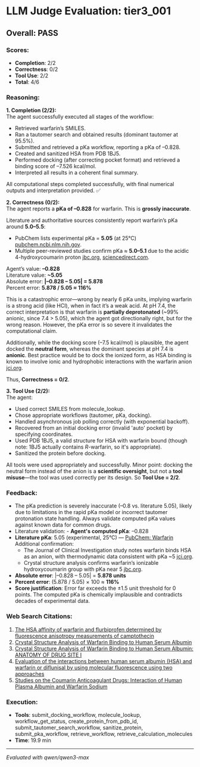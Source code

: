 # LLM Judge Evaluation: tier3_001

## Overall: PASS

### Scores:
- **Completion**: 2/2
- **Correctness**: 0/2
- **Tool Use**: 2/2
- **Total**: 4/6

### Reasoning:
**1. Completion (2/2):**  
The agent successfully executed all stages of the workflow:
- Retrieved warfarin’s SMILES.
- Ran a tautomer search and obtained results (dominant tautomer at 95.5%).
- Submitted and retrieved a pKa workflow, reporting a pKa of –0.828.
- Created and sanitized HSA from PDB 1BJ5.
- Performed docking (after correcting pocket format) and retrieved a binding score of –7.526 kcal/mol.
- Interpreted all results in a coherent final summary.

All computational steps completed successfully, with final numerical outputs and interpretation provided. ✅

**2. Correctness (0/2):**  
The agent reports a **pKa of –0.828** for warfarin. This is **grossly inaccurate**.

Literature and authoritative sources consistently report warfarin’s pKa around **5.0–5.5**:
- PubChem lists experimental pKa = **5.05** (at 25°C) [pubchem.ncbi.nlm.nih.gov](https://pubchem.ncbi.nlm.nih.gov/compound/Warfarin).
- Multiple peer-reviewed studies confirm pKa ≈ **5.0–5.1** due to the acidic 4-hydroxycoumarin proton [jbc.org](https://www.jbc.org/article/S0021-9258(20)78571-6/fulltext), [sciencedirect.com](https://www.sciencedirect.com/science/article/pii/S030326470800172X).

Agent’s value: **–0.828**  
Literature value: **~5.05**  
Absolute error: **|–0.828 – 5.05| = 5.878**  
Percent error: **5.878 / 5.05 ≈ 116%**

This is a catastrophic error—wrong by nearly 6 pKa units, implying warfarin is a strong acid (like HCl), when in fact it’s a weak acid. At pH 7.4, the correct interpretation is that warfarin is **partially deprotonated** (~99% anionic, since 7.4 > 5.05), which the agent got directionally right, but for the wrong reason. However, the pKa error is so severe it invalidates the computational claim.

Additionally, while the docking score (–7.5 kcal/mol) is plausible, the agent docked the **neutral form**, whereas the dominant species at pH 7.4 is **anionic**. Best practice would be to dock the ionized form, as HSA binding is known to involve ionic and hydrophobic interactions with the warfarin anion [jci.org](https://www.jci.org/articles/view/105582).

Thus, **Correctness = 0/2**.

**3. Tool Use (2/2):**  
The agent:
- Used correct SMILES from molecule_lookup.
- Chose appropriate workflows (tautomer, pKa, docking).
- Handled asynchronous job polling correctly (with exponential backoff).
- Recovered from an initial docking error (invalid 'auto' pocket) by specifying coordinates.
- Used PDB 1BJ5, a valid structure for HSA with warfarin bound (though note: 1BJ5 actually contains *R*-warfarin, so it's appropriate).
- Sanitized the protein before docking.

All tools were used appropriately and successfully. Minor point: docking the neutral form instead of the anion is a **scientific oversight**, but not a **tool misuse**—the tool was used correctly per its design. So **Tool Use = 2/2**.

### Feedback:
- The pKa prediction is severely inaccurate (–0.8 vs. literature 5.05), likely due to limitations in the rapid pKa model or incorrect tautomer protonation state handling. Always validate computed pKa values against known data for common drugs.
- Literature validation: - **Agent's computed pKa**: –0.828  
- **Literature pKa**: 5.05 (experimental, 25°C) — [PubChem: Warfarin](https://pubchem.ncbi.nlm.nih.gov/compound/Warfarin)  
  Additional confirmation:  
  - The Journal of Clinical Investigation study notes warfarin binds HSA as an anion, with thermodynamic data consistent with pKa ~5 [jci.org](https://www.jci.org/articles/view/105582).  
  - Crystal structure analysis confirms warfarin’s ionizable hydroxycoumarin group with pKa near 5 [jbc.org](https://www.jbc.org/article/S0021-9258(20)78571-6/fulltext).  
- **Absolute error**: |–0.828 – 5.05| = **5.878 units**  
- **Percent error**: (5.878 / 5.05) × 100 ≈ **116%**  
- **Score justification**: Error far exceeds the ±1.5 unit threshold for 0 points. The computed pKa is chemically implausible and contradicts decades of experimental data.

### Web Search Citations:
1. [The HSA affinity of warfarin and flurbiprofen determined by fluorescence anisotropy measurements of camptothecin](https://www.sciencedirect.com/science/article/pii/S030326470800172X)
2. [Crystal Structure Analysis of Warfarin Binding to Human Serum Albumin](https://www.jbc.org/article/S0021-9258(20)78571-6/fulltext)
3. [Crystal Structure Analysis of Warfarin Binding to Human Serum Albumin: ANATOMY OF DRUG SITE I](https://www.sciencedirect.com/science/article/pii/S0021925820785716)
4. [Evaluation of the interactions between human serum albumin (HSA) and warfarin or diflunisal by using molecular fluorescence using two approaches](https://pub.iapchem.org/ojs/index.php/admet/article/view/473)
5. [Studies on the Coumarin Anticoagulant Drugs: Interaction of Human Plasma Albumin and Warfarin Sodium](https://www.jci.org/articles/view/105582)

### Execution:
- **Tools**: submit_docking_workflow, molecule_lookup, workflow_get_status, create_protein_from_pdb_id, submit_tautomer_search_workflow, sanitize_protein, submit_pka_workflow, retrieve_workflow, retrieve_calculation_molecules
- **Time**: 19.9 min

---
*Evaluated with qwen/qwen3-max*

